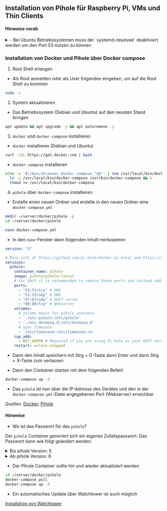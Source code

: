 ## Installation von Pihole für Raspberry Pi, VMs und Thin Clients

#### Hinweise vorab
<details>
  <summary>- Bei Ubuntu Betriebssystemen muss der `systemd-resolved` deaktiviert werden um den Port 53 nutzen zu können</summary>

1. Root Shell erlangen

- Als Root anmelden oder als User folgendes eingeben, um auf die Root Shell zu kommen

```bash
sudo -s
```

2. Deaktivieren und stoppen Sie den `systemd-resolved` Dienst:

```bash
systemctl disable systemd-resolved
systemctl stop systemd-resolved
```

3. Fügen Sie dann die folgende Zeile in den Abschnitt [main] Ihrer `/etc/NetworkManager/NetworkManager.conf` ein:

```
dns=default
```

4. Löschen Sie den Symlink `/etc/resolv.conf`

```bash
rm /etc/resolv.conf
```

5. Starte den `NetworkManager` neu

```bash
systemctl restart NetworkManager
```

Quelle: [askubuntu.com](https://askubuntu.com/questions/907246/how-to-disable-systemd-resolved-in-ubuntu)
</details>

### Installation von Docker und Pihole über Docker compose

1. Root Shell erlangen

- Als Root anmelden oder als User folgendes eingeben, um auf die Root Shell zu kommen

```bash
sudo -s
```

2. System aktualisieren

- Das Betriebssystem (Debian und Ubuntu) auf den neusten Stand bringen

```bash
apt update && apt upgrade -y && apt autoremove -y
```

3. `docker` und `docker-compose` installieren

- `docker` installieren (Debian und Ubuntu)

```bash
curl -sSL https://get.docker.com | bash
```

- `docker-compose` installieren

```bash
echo -e '#!/bin/sh\nexec docker compose "$@"' | tee /usr/local/bin/docker-compose && \
  ln -s /usr/local/bin/docker-compose /usr/bin/docker-compose && \
  chmod +x /usr/local/bin/docker-compose
```

4. `pihole` über `docker-compose` installieren

- Erstelle einen neuen Ordner und erstelle in den neuen Ordner eine `docker-compose.yml`

```bash
mkdir ~/server/docker/pihole -p
cd ~/server/docker/pihole
```

```bash
nano docker-compose.yml
```

- In den `nano`-Fenster dann folgenden Inhalt reinkopieren

```yaml
version: "3"

# More info at https://github.com/pi-hole/docker-pi-hole/ and https://docs.pi-hole.net/
services:
  pihole:
    container_name: pihole
    image: pihole/pihole:latest
    # For DHCP it is recommended to remove these ports and instead add: network_mode: "host"
    ports:
      - "53:53/tcp" # DNS
      - "53:53/udp" # DNS
      - "67:67/udp" # DHCP server
      - "80:80/tcp" # Webserver
    volumes:
      # Volume mount for pihole userdata
      - './etc-pihole:/etc/pihole'
      - './etc-dnsmasq.d:/etc/dnsmasq.d'
      # Sync Timezone
      - '/etc/timezone:/etc/timezone:ro'
    cap_add:
      - NET_ADMIN # Required if you are using Pi-hole as your DHCP server, else not needed
    restart: unless-stopped
```

- Dann den Inhalt speichern mit Strg + O-Taste dann Enter und dann Strg + X-Taste zum verlassen

- Dann den Container starten mit dem folgenden Befehl

```bash
docker-compose up -d
```

- Das `pihole` ist nun über die IP-Adresse des Gerätes und den in der `docker-compose.yml`-Datei angegebenen Port (Webserver) erreichbar

Quellen: [Docker](https://docs.docker.com/engine/install/debian/#install-using-the-convenience-script); [Pihole](https://github.com/pi-hole/docker-pi-hole#quick-start)

#### Hinweise
- Wo ist das Passwort für das `pihole`?

Der `pihole` Container generiert sich ein eigenes Zufallspasswort.
Das Passwort kann wie folgt geändert werden:

<details>
  <summary>Bis pihole Version: 5</summary>
  
```bash
docker exec -it pihole pihole -a -p
```

</details>

<details>
  <summary>Ab pihole Version: 6</summary>

  ```bash
docker exec -it pihole pihole setpassword
```

</details>

- Der Pihole Container sollte hin und wieder aktualisiert werden

```bash
cd ~/server/docker/pihole
docker-compose pull
docker-compose up -d
```

- Ein automatisches Update über Watchtower ist auch möglich

[Installation von Watchtower](https://youtu.be/6EujFKzsvvA)
